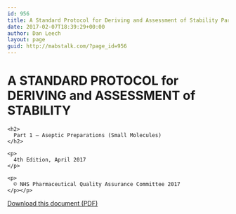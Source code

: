 ```yaml
---
id: 956
title: A Standard Protocol for Deriving and Assessment of Stability Part 1
date: 2017-02-07T18:39:29+00:00
author: Dan Leech
layout: page
guid: http://mabstalk.com/?page_id=956
---
```

<div class="yellow-doc">
  <div class="yellow-doc__cover">
    <h1>
      A STANDARD PROTOCOL for DERIVING and ASSESSMENT of STABILITY
    </h1>
    
    <h2>
      Part 1 – Aseptic Preparations (Small Molecules)
    </h2>
    
    <p>
      4th Edition, April 2017
    </p>
    
    <p>
      © NHS Pharmaceutical Quality Assurance Committee 2017
    </p></p>
  </div>
  
  <p>
    <a href="http://test.mabstalk.com/wp-content/uploads/2018/03/NHS-GUIDANCE-PART-1-SMALL-MOLECULES-April-2017.pdf">Download this document (PDF)</a>
  </p>
</div>